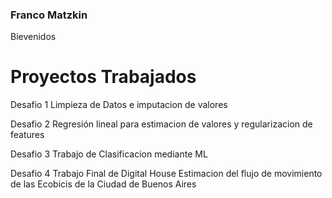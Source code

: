 ### Franco Matzkin 
  <html>
    <head> Bievenidos
    </head>
    <body>
      <h1>Proyectos Trabajados</h1>
      <p>Desafio 1
        Limpieza de Datos e imputacion de valores 
      </p>
      <p>Desafio 2
        Regresión lineal para estimacion de valores y regularizacion de features
      </p>
      <p>Desafio 3
        Trabajo de Clasificacion mediante ML
      </p>
      <p>Desafio 4
        Trabajo Final de Digital House
          Estimacion del flujo de movimiento de las Ecobicis de la Ciudad de Buenos Aires
      </p>
  </html>
